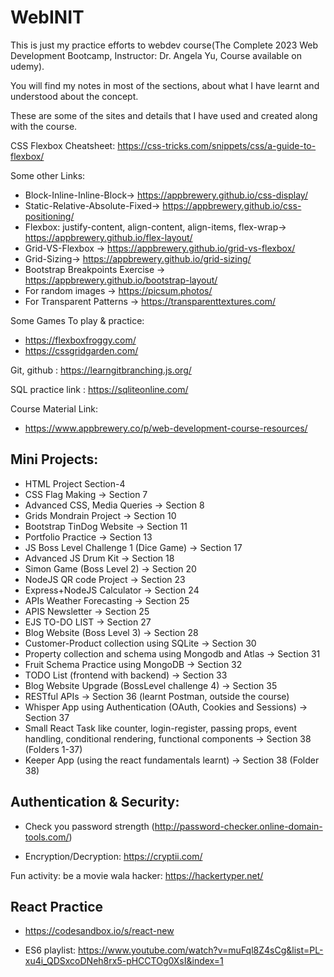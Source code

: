 # WebINIT

This is just my practice efforts to webdev course(The Complete 2023 Web Development Bootcamp, Instructor: Dr. Angela Yu, Course available on udemy).

You will find my notes in most of the sections, about what I have learnt and understood about the concept.

These are some of the sites and details that I have used and created along with the course.

CSS Flexbox Cheatsheet: https://css-tricks.com/snippets/css/a-guide-to-flexbox/

Some other Links:
- Block-Inline-Inline-Block-> https://appbrewery.github.io/css-display/
- Static-Relative-Absolute-Fixed-> https://appbrewery.github.io/css-positioning/
- Flexbox: justify-content, align-content, align-items, flex-wrap-> https://appbrewery.github.io/flex-layout/
- Grid-VS-Flexbox -> https://appbrewery.github.io/grid-vs-flexbox/
- Grid-Sizing-> https://appbrewery.github.io/grid-sizing/
- Bootstrap Breakpoints Exercise -> https://appbrewery.github.io/bootstrap-layout/
- For random images -> https://picsum.photos/
- For Transparent Patterns -> https://transparenttextures.com/


Some Games To play & practice:
- https://flexboxfroggy.com/
- https://cssgridgarden.com/


Git, github : https://learngitbranching.js.org/

SQL practice link : https://sqliteonline.com/

Course Material Link:
- https://www.appbrewery.co/p/web-development-course-resources/


## Mini Projects: 
- HTML Project Section-4
- CSS Flag Making -> Section 7
- Advanced CSS, Media Queries -> Section 8
- Grids Mondrain Project -> Section 10
- Bootstrap TinDog Website -> Section 11
- Portfolio Practice -> Section 13
- JS Boss Level Challenge 1 (Dice Game) -> Section 17
- Advanced JS Drum Kit -> Section 18
- Simon Game (Boss Level 2) -> Section 20
- NodeJS QR code Project -> Section 23
- Express+NodeJS Calculator -> Section 24
- APIs Weather Forecasting -> Section 25
- APIS Newsletter -> Section 25
- EJS TO-DO LIST -> Section 27
- Blog Website (Boss Level 3) -> Section 28
- Customer-Product collection using SQLite -> Section 30
- Property collection and schema using Mongodb and Atlas -> Section 31
- Fruit Schema Practice using MongoDB -> Section 32
- TODO List (frontend with backend) -> Section 33
- Blog Website Upgrade (BossLevel challenge 4) -> Section 35
- RESTful APIs -> Section 36 (learnt Postman, outside the course)
- Whisper App using Authentication (OAuth, Cookies and Sessions) -> Section 37
- Small React Task like counter, login-register, passing props, event handling, conditional rendering, functional components -> Section 38 (Folders 1-37)
- Keeper App (using the react fundamentals learnt) -> Section 38 (Folder 38)
  

## Authentication & Security:
- Check you password strength (http://password-checker.online-domain-tools.com/)

- Encryption/Decryption: https://cryptii.com/

Fun activity: be a movie wala hacker: https://hackertyper.net/

## React Practice 
- https://codesandbox.io/s/react-new

- ES6 playlist: https://www.youtube.com/watch?v=muFql8Z4sCg&list=PL-xu4i_QDSxcoDNeh8rx5-pHCCTOg0XsI&index=1

